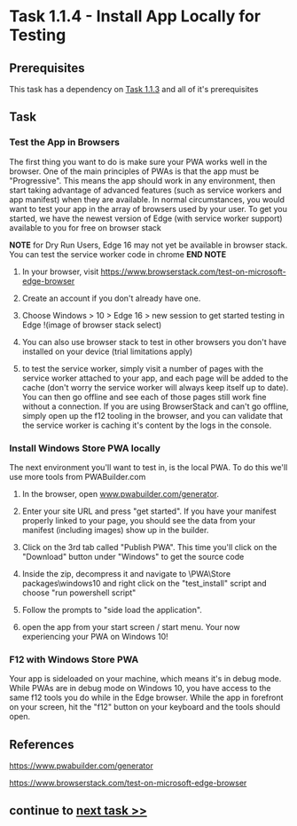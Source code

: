 # Task 1.1.4 - Install App Locally for Testing

## Prerequisites 

This task has a dependency on [Task 1.1.3](113_ConfigureSW.md) and all of it's prerequisites

## Task 

### Test the App in Browsers

The first thing you want to do is make sure your PWA works well in the browser.  One of the main principles of PWAs is that the app must be "Progressive".  This means the app should work in any environment, then start taking advantage of advanced features (such as service workers and app manifest) when they are available.  In normal circumstances, you would want to test your app in the array of browsers used by your user.   To get you started, we have the newest version of Edge (with service worker support) available to you for free on browser stack  

**NOTE** for Dry Run Users, Edge 16 may not yet be available in browser stack.  You can test the service worker code in chrome **END NOTE**

1.  In your browser, visit https://www.browserstack.com/test-on-microsoft-edge-browser

2. Create an account if you don't already have one.

3. Choose Windows > 10 > Edge 16 > new session to get started testing in Edge
!(image of browser stack select)

4. You can also use browser stack to test in other browsers you don't have installed on your device (trial limitations apply)

5. to test the service worker, simply visit a number of pages with the service worker attached to your app, and each page will be added to the cache (don't worry the service worker will always keep itself up to date).  You can then go offline and see each of those pages still work fine without a connection.  If you are using BrowserStack and can't go offline, simply open up the f12 tooling in the browser, and you can validate that the service worker is caching it's content by the logs in the console.

### Install Windows Store PWA locally
The next environment you'll want to test in, is the local PWA.  To do this we'll use more tools from PWABuilder.com

1. In the browser, open www.pwabuilder.com/generator.

2. Enter your site URL and press "get started".  If you have your manifest properly linked to your page, you should see the data from your manifest (including images) show up in the builder.

3. Click on the 3rd tab called "Publish PWA".  This time you'll click on the "Download" button under "Windows" to get the source code

4. Inside the zip, decompress it and navigate to \PWA\Store packages\windows10 and right click on the "test_install" script and choose "run powershell script"

5. Follow the prompts to "side load the application".

6. open the app from your start screen / start menu.  Your now experiencing your PWA on Windows 10!

### F12 with Windows Store PWA

Your app is sideloaded on your machine, which means it's in debug mode.  While PWAs are in debug mode on Windows 10, you have access to the same f12 tools you do while in the Edge browser.  While the app in forefront on your screen, hit the "f12" button on your keyboard and the tools should open.

## References
https://www.pwabuilder.com/generator

https://www.browserstack.com/test-on-microsoft-edge-browser


## continue to [next task >> ](121_Add_WIndows_Feature.md)





